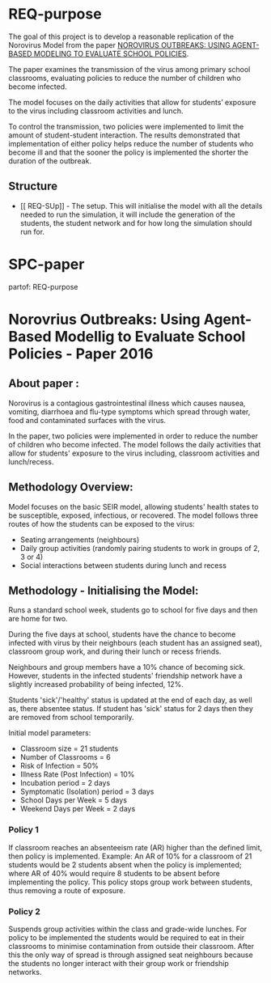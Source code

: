# REQ-purpose
The goal of this project is to develop a reasonable replication of the Norovirus Model from the paper [NOROVIRUS OUTBREAKS: USING AGENT-BASED MODELING TO EVALUATE SCHOOL POLICIES](https://ieeexplore.ieee.org/stamp/stamp.jsp?tp=&arnumber=7822182).

The paper examines the transmission of the virus among primary school classrooms, evaluating policies to reduce the number of children who become infected. 

The model focuses on the daily activities that allow for students’ exposure to the virus including classroom activities and lunch.

To control the transmission, two policies were implemented to limit the amount of student-student interaction. The results demonstrated that implementation of either policy helps reduce the number of students who become ill and that the sooner the policy is implemented the shorter the duration of the outbreak.

  ## Structure
  

- [[ REQ-SUp]] - The setup. This will initialise the model with all the details needed to run the simulation, it will include the generation of the students, the student network and for how long the simulation should run for.


# SPC-paper
partof: REQ-purpose
###
# Norovrius Outbreaks: Using Agent-Based Modellig to Evaluate School Policies - Paper 2016

## About paper :
Norovirus is a contagious gastrointestinal illness which causes nausea, vomiting, diarrhoea and flu-type symptoms which spread through water, food and contaminated surfaces with the virus.

In the paper, two policies were implemented in order to reduce the number of children who become infected. The model follows the daily activities that allow for students' exposure to the virus including, classroom activities and lunch/recess.

## Methodology Overview:
Model focuses on the basic SEIR model, allowing students' health states to be susceptible, exposed, infectious, or recovered. The model follows three routes of how the students can be exposed to the virus:

- Seating arrangements (neighbours)
- Daily group activities (randomly pairing students to work in groups of 2, 3 or 4)
- Social interactions between students during lunch and recess


## Methodology - Initialising the Model:
Runs a standard school week, students go to school for five days and then are home for two.

During the five days at school, students have the chance to become infected with virus by their neighbours (each student has an assigned seat), classroom group work, and during their lunch or recess friends.

Neighbours and group members have a 10% chance of becoming sick. However, students in the infected students' friendship network have a slightly increased probability of being infected, 12%.

Students 'sick'/'healthy' status is updated at the end of each day, as well as, there absentee status. If student has 'sick' status for 2 days then they are removed from school temporarily.

Initial model parameters:

- Classroom size = 21 students
- Number of Classrooms = 6
- Risk of Infection = 50%
- Illness Rate (Post Infection) = 10%
- Incubation period = 2 days
- Symptomatic (Isolation) period = 3 days
- School Days per Week = 5 days
- Weekend Days per Week = 2 days

### Policy 1
If classroom reaches an absenteeism rate (AR) higher than the defined limit, then policy is implemented.
Example:
An AR of 10% for a classroom of 21 students would be 2 students absent when the policy is implemented; where AR of 40% would require 8 students to be absent before implementing the policy.
This policy stops group work between students, thus removing a route of exposure.

### Policy 2
Suspends group activities within the class and grade-wide lunches. For policy to be implemented the students would be required to eat in their classrooms to minimise contamination from outside their classroom.
After this the only way of spread is through assigned seat neighbours because the students no longer interact with their group work or friendship networks.